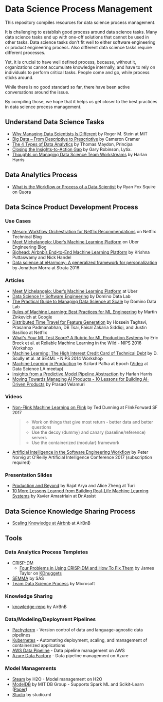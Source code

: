 # Data Science Process Management
This repository compiles resources for data science process management. 

It is challenging to establish good process around data science tasks. Many data science tasks end up with one-off solutions that cannot be used in other tasks. Data science tasks don't fit well to either software engineering or product engineering process. Also different data science tasks require different processes.

Yet, it is crucial to have well defined process, because, without it, organizations cannot accumulate knowledge internally, and have to rely on individuals to perform critical tasks. People come and go, while process sticks around.

While there is no good standard so far, there have been active conversations around the issue. 

By compiling those, we hope that it helps us get closer to the best practices in data science process management.


## Understand Data Science Tasks
* [Why Managing Data Scientists Is Different](http://sloanreview.mit.edu/article/why-managing-data-scientists-is-different/) by Roger M. Stein at MIT
* [Big Data – From Descriptive to Prescriptive](http://www.miprofs.com/big-data-descriptive-to-predictive/) by Cameron Cramer
* [The 4 Types of Data Analytics](http://www.kdnuggets.com/2017/07/4-types-data-analytics.html) by Thomas Maydon, Principa
* [Closing the Insights-to-Action Gap](http://www.kdnuggets.com/2017/09/closing-insights-action-gap.html) by Gary Robinson, Lytix.
* [Thoughts on Managing Data Science Team Workstreams](https://medium.com/@HarlanH/thoughts-on-managing-data-science-team-workstreams-and-a-shiny-app-f2b25549946f) by Harlan Harris

## Data Analytics Process
* [What is the Workflow or Process of a Data Scientist](https://www.quora.com/What-is-the-workflow-or-process-of-a-data-scientist/answer/Ryan-Fox-Squire?srid=pJh7) by Ryan Fox Squire on Quora

## Data Scince Product Development Process

### Use Cases
* [Meson: Workflow Orchestration for Netflix Recommendations](https://medium.com/netflix-techblog/meson-workflow-orchestration-for-netflix-recommendations-fc932625c1d9) on Netflix Technical Blog
* [Meet Michelangelo: Uber’s Machine Learning Platform](https://eng.uber.com/michelangelo/) on Uber Engineering Blog
* [Bighead: Airbnb’s End-to-End Machine Learning Platform](https://www.slideshare.net/FeiChen29/ml-platform-q1-meetup-airbnbs-endtoend-machine-learning-infrastructure) by Krishna Puttaswamy and Nick Handel
* [Data science at eHarmony: A generalized framework for personalization](https://conferences.oreilly.com/strata/strata-ny-2016/public/schedule/detail/51731) by Jonathan Morra at Strata 2016

### Articles
* [Meet Michelangelo: Uber’s Machine Learning Platform](https://eng.uber.com/michelangelo/) at Uber
* [Data Science != Software Engineering](https://blog.dominodatalab.com/data-science-software-engineering/) by Domino Data Lab
* [The Practical Guide to Managing Data Science at Scale](https://insidebigdata.com/white-paper/practical-guide-managing-data-science-scale/) by Domino Data Lab
* [Rules of Machine Learning: Best Practices for ML Engineering](http://martin.zinkevich.org/rules_of_ml/rules_of_ml.pdf) by Martin Zinkevich at Google
* [Distributed Time Travel for Feature Generation](https://medium.com/netflix-techblog/distributed-time-travel-for-feature-generation-389cccdd3907) by Hossein Taghavi, Prasanna Padmanabhan, DB Tsai, Faisal Zakaria Siddiqi, and Justin Basilico at Netflix
* [What's Your ML Test Score? A Rubric for ML Production Systems](https://research.google.com/pubs/pub45742.html) by Eric Breck et al. at Reliable Machine Learning in the Wild - NIPS 2016 Workshop
* [Machine Learning: The High Interest Credit Card of Technical Debt](https://research.google.com/pubs/pub43146.html) by D. Scully et al. at SE4ML - NIPS 2014 Workshop
* [Machine Learning in Production](https://github.com/szilard/ml-prod) by Szilard Pafka at Epoch ([Video](https://www.youtube.com/watch?v=2BTl2maXvFk) at Data Science LA meetup)
* [Insights from a Predictive Model Pipeline Abstraction](https://medium.com/@HarlanH/insights-from-a-predictive-model-pipeline-abstraction-c8b47fd406da) by Harlan Harris
* [Moving Towards Managing AI Products - 10 Lessons for Building AI-Driven Products](https://blog.insightdatascience.com/moving-towards-managing-ai-products-5268c5e9ecf2) by Prasad Velamuri

### Videos
* [Non-Flink Machine Learning on Flink](https://www.youtube.com/watch?v=fZXQZNKFUVE) by Ted Dunning at FlinkForward SF 2017
  > * Work on things that give most return - better data and better questions
  > * Use the decoy (dummy) and canary (baseline/reference) servers
  > * Use the containerized (modular) framework
* [Artificial Intelligence in the Software Engineering Workflow](https://www.safaribooksonline.com/library/view/oreilly-artificial-intelligence/9781491976289/video311928.html) by Peter Norvig at O'Reilly Artificial Intelligence Conference 2017 (subscription required)

### Presentation Slides
* [Production and Beyond](https://www.slideshare.net/turi-inc/model-management) by Rajat Arya and Alice Zheng at Turi
* [10 More Lessons Learned from Building Real-Life Machine Learning Systems](https://chatbotnewsdaily.com/10-more-lessons-learned-from-building-real-life-ml-systems-part-i-b309cafc7b5e) by Xavier Amastriain at Dr.Assist

## Data Science Knowledge Sharing Process
* [Scaling Knowledge at Airbnb](https://medium.com/airbnb-engineering/scaling-knowledge-at-airbnb-875d73eff091) at AirBnB

## Tools
### Data Analytics Process Templetes
* [CRISP-DM](https://en.wikipedia.org/wiki/Cross_Industry_Standard_Process_for_Data_Mining)
  * [Four Problems in Using CRISP-DM and How To Fix Them](http://www.kdnuggets.com/2017/01/four-problems-crisp-dm-fix.html) by James Taylor on [KDnuggets](http://www.kdnuggets.com/)
* [SEMMA](https://en.wikipedia.org/wiki/SEMMA) by SAS
* [Team Data Science Process](https://github.com/Azure/Microsoft-TDSP) by Microsoft

### Knowledge Sharing
* [knowledge-repo](https://github.com/airbnb/knowledge-repo) by AirBnB

### Data/Modeling/Deployment Pipelines
* [Pachyderm](http://www.pachyderm.io/index.html) - Version control of data and language-agnostic data pipelines
* [Kubernetes](https://kubernetes.io/) - Automating deployment, scaling, and management of containerized applications
* [AWS Data Pipeline](https://aws.amazon.com/datapipeline/) - Data pipeline management on AWS
* [Azure Data Factory](https://azure.microsoft.com/en-us/services/data-factory/) - Data pipeline management on Azure

### Model Managements
* [Steam](https://www.h2o.ai/steam/) by H2O - Model management on H2O
* [ModelDB](https://mitdbg.github.io/modeldb/) by MIT DB Group - Supports Spark ML and Scikit-Learn ([Paper](http://dx.doi.org/10.1145/2939502.2939516))
* [Studio](http://studio.ml/) by studio.ml

